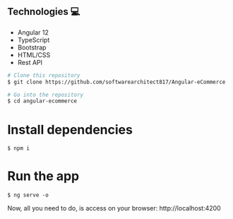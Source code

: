 ## Technologies :computer:

- Angular 12 
- TypeScript
- Bootstrap 
- HTML/CSS
- Rest API


```bash
# Clone this repository
$ git clone https://github.com/softwarearchitect817/Angular-eCommerce

# Go into the repository
$ cd angular-ecommerce
```
# Install dependencies
```
$ npm i
```

# Run the app
```
$ ng serve -o
```

Now, all you need to do, is access on your browser: http://localhost:4200



